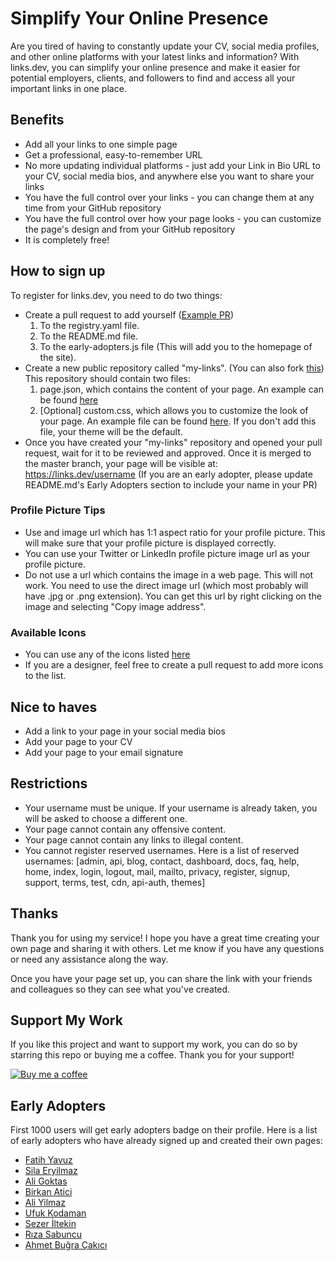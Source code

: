 # Simplify Your Online Presence

Are you tired of having to constantly update your CV, social media profiles, and other online platforms with your latest links and information? With links.dev, you can simplify your online presence and make it easier for potential employers, clients, and followers to find and access all your important links in one place.

## Benefits

- Add all your links to one simple page
- Get a professional, easy-to-remember URL
- No more updating individual platforms - just add your Link in Bio URL to your CV, social media bios, and anywhere else you want to share your links
- You have the full control over your links - you can change them at any time from your GitHub repository
- You have the full control over how your page looks - you can customize the page's design and from your GitHub repository
- It is completely free!

## How to sign up

To register for links.dev, you need to do two things:

- Create a pull request to add yourself ([Example PR](https://github.com/fatih-yavuz/links.dev/pull/2))
  1. To the registry.yaml file.
  2. To the README.md file.
  3. To the early-adopters.js file (This will add you to the homepage of the site).
- Create a new public repository called "my-links". (You can also fork [this](https://github.com/fatih-yavuz/my-links)) This repository should contain two files:
  1. page.json, which contains the content of your page. An example can be found [here](https://github.com/fatih-yavuz/my-links/blob/main/page.json)
  2. [Optional] custom.css, which allows you to customize the look of your page. An example file can be found [here](https://github.com/fatih-yavuz/my-links/blob/main/custom.css). If you don't add this file, your theme will be the default.
- Once you have created your "my-links" repository and opened your pull request, wait for it to be reviewed and approved. Once it is merged to the master branch, your page will be visible at: https://links.dev/username (If you are an early adopter, please update README.md's Early Adopters section to include your name in your PR)

### Profile Picture Tips
- Use and image url which has 1:1 aspect ratio for your profile picture. This will make sure that your profile picture is displayed correctly.
- You can use your Twitter or LinkedIn profile picture image url as your profile picture.
- Do not use a url which contains the image in a web page. This will not work. You need to use the direct image url (which most probably will have .jpg or .png extension). You can get this url by right clicking on the image and selecting "Copy image address".

### Available Icons
- You can use any of the icons listed [here](https://github.com/fatih-yavuz/links.dev/tree/main/user-page/icons)
- If you are a designer, feel free to create a pull request to add more icons to the list.

## Nice to haves
- Add a link to your page in your social media bios
- Add your page to your CV
- Add your page to your email signature

## Restrictions

- Your username must be unique. If your username is already taken, you will be asked to choose a different one.
- Your page cannot contain any offensive content.
- Your page cannot contain any links to illegal content.
- You cannot register reserved usernames. Here is a list of reserved usernames: [admin, api, blog, contact, dashboard, docs, faq, help, home, index, login, logout, mail, mailto, privacy, register, signup, support, terms, test, cdn, api-auth, themes]

## Thanks

Thank you for using my service! I hope you have a great time creating your own page and sharing it with others. Let me know if you have any questions or need any assistance along the way.

Once you have your page set up, you can share the link with your friends and colleagues so they can see what you've created.

## Support My Work
If you like this project and want to support my work, you can do so by starring this repo or buying me a coffee. Thank you for your support!

[![Buy me a coffee](https://www.buymeacoffee.com/assets/img/custom_images/orange_img.png)](https://www.buymeacoffee.com/fthdev)


## Early Adopters

First 1000 users will get early adopters badge on their profile. Here is a list of early adopters who have already signed up and created their own pages:

- [Fatih Yavuz](https://links.dev/fatih)
- [Sila Eryilmaz](https://links.dev/sila)
- [Ali Goktas](https://links.dev/a)
- [Birkan Atici](https://links.dev/birkan)
- [Ali Yilmaz](https://links.dev/ali)
- [Ufuk Kodaman](https://links.dev/kodman)
- [Sezer İltekin](https://links.dev/iltekin)
- [Rıza Sabuncu](https://links.dev/riza)
- [Ahmet Buğra Çakıcı](https://links.dev/ahmet)
